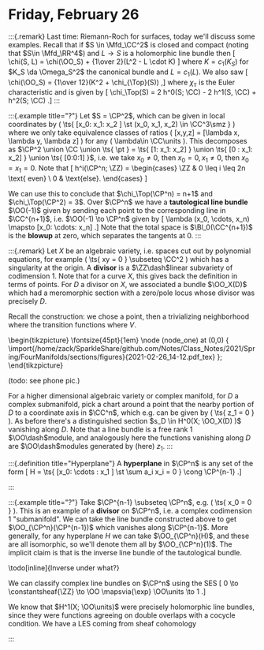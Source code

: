 # Friday, February 26


:::{.remark}
Last time: Riemann-Roch for surfaces, today we'll discuss some examples.
Recall that if $S \in \Mfd_\CC^2$ is closed and compact (noting that $S\in \Mfd_\RR^4$) and $L\to S$ is a holomorphic line bundle then
\[
\chi(S, L) = \chi(\OO_S) + {1\over 2}(L^2 - L \cdot K)
\]
where $K = c_1(K_S)$ for $K_S \da \Omega_S^2$ the canonical bundle and $L = c_1(L)$.
We also saw
\[
\chi(\OO_S) = {1\over 12}(K^2 + \chi_{\Top}(S))
,\]
where $\chi_\Top$ is the Euler characteristic and is given by 
\[
\chi_\Top(S) = 2 h^0(S; \CC) - 2 h^1(S, \CC) + h^2(S; \CC)
.\]
:::


:::{.example title="?"}
Let $S = \CP^2$, which can be given in local coordinates by \( \ts{ [x_0: x_1: x_2 ] \st (x_0, x_1, x_2) \in \CC^3\smz } \) where we only take equivalence classes of ratios \( [x,y,z] = [\lambda x, \lambda y, \lambda z] \) for any \( \lambda\in \CC\units \).
This decomposes as $\CP^2 \union \CC \union \ts{ \pt } = \ts{ [1: x_1: x_2] } \union \ts{ [0 : x_1: x_2] } \union \ts{ [0:0:1] }$, i.e. we take $x_0 \neq 0$, then $x_0 = 0, x_1\neq 0$, then $x_0 = x_1 = 0$.
Note that 
\[
h^i(\CP^n; \ZZ) = 
\begin{cases}
\ZZ &  0 \leq i \leq 2n \text{ even} 
\\
0 & \text{else}.
\end{cases}
\]

We can use this to conclude that $\chi_\Top(\CP^n) = n+1$ and $\chi_\Top(\CP^2) = 3$.
Over $\CP^n$ we have a **tautological line bundle** $\OO(-1)$ given by sending each point to the corresponding line in $\CC^{n+1}$, i.e. $\OO(-1) \to \CP^n$ given by 
\[
\lambda (x_0, \cdots, x_n) \mapsto [x_0: \cdots: x_n]
.\]
Note that the total space is $\Bl_0(\CC^{n+1})$ is the **blowup** at zero, which separates the tangents at 0.
:::


:::{.remark}
Let $X$ be an algebraic variety, i.e. spaces cut out by polynomial equations, for example \( \ts{ xy = 0 } \subseteq \CC^2 \) which has a singularity at the origin.
A **divisor** is a $\ZZ\dash$linear subvariety of codimension 1.
Note that for a curve $X$, this gives back the definition in terms of points.
For $D$ a divisor on $X$, we associated a bundle $\OO_X(D)$ which had a meromorphic section with a zero/pole locus whose divisor was precisely $D$.

Recall the construction: we chose a point, then a trivializing neighborhood where the transition functions where $V$.

\begin{tikzpicture}
\fontsize{45pt}{1em} 
\node (node_one) at (0,0) { \import{/home/zack/SparkleShare/github.com/Notes/Class_Notes/2021/Spring/FourManifolds/sections/figures}{2021-02-26_14-12.pdf_tex} };
\end{tikzpicture}

(todo: see phone pic.)

For a higher dimensional algebraic variety or complex manifold, for $D$ a complex submanifold, pick a chart around a point that the nearby portion of $D$ to a coordinate axis in $\CC^n$, which e.g. can be given by \( \ts{ z_1 = 0 } \).
As before there's a distinguished section $s_D \in H^0(X; \OO_X(D) )$ vanishing along $D$.
Note that a line bundle is a free rank 1 $\OO\dash$module, and analogously here the functions vanishing along $D$ are $\OO\dash$modules generated by (here) $z_1$.
:::


:::{.definition title="Hyperplane"}
A **hyperplane** in $\CP^n$ is any set of the form
\[
H = \ts{ [x_0: \cdots : x_1 ] \st \sum a_i x_i = 0 } \cong \CP^{n-1}
.\]

:::


:::{.example title="?"}
Take $\CP^{n-1} \subseteq \CP^n$, e.g. \( \ts{ x_0 = 0 } \).
This is an example of a **divisor** on $\CP^n$, i.e. a complex codimension 1 "submanifold".
We can take the line bundle constructed above to get $\OO_{\CP^n}(\CP^{n-1})$ which vanishes along $\CP^{n-1}$.
More generally, for any hyperplane $H$ we can take $\OO_{\CP^n}(H)$, and these are all isomorphic, so we'll denote them all by $\OO_{\CP^n}(1)$.
The implicit claim is that is the inverse line bundle of the tautological bundle.

\todo[inline]{Inverse under what?}

We can classify complex line bundles on $\CP^n$ using the SES
\[
0 \to \constantsheaf{\ZZ} \to \OO \mapsvia{\exp} \OO\units \to 1
.\]

We know that $H^1(X; \OO\units)$ were precisely holomorphic line bundles, since they were functions agreeing on double overlaps with a cocycle condition.
We have a LES coming from sheaf cohomology

:::










